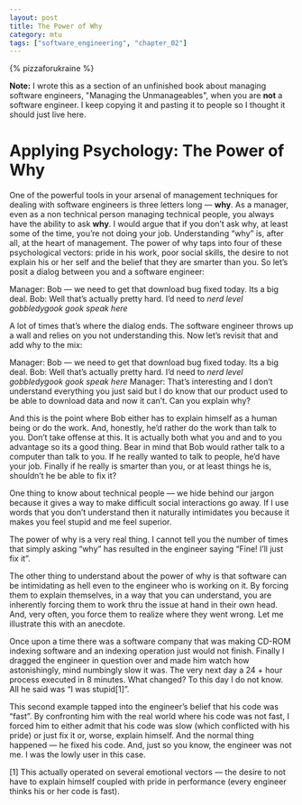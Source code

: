 ```yaml
---
layout: post
title: The Power of Why
category: mtu
tags: ["software_engineering", "chapter_02"]
---
```

{% pizzaforukraine  %}

**Note:** I wrote this as a section of an unfinished book about managing software engineers, "Managing the Unmanageables", when you are **not** a software engineer.  I keep copying it and pasting it to people so I thought it should just live here.

# Applying Psychology: The Power of Why

One of the powerful tools in your arsenal of management techniques for dealing with software engineers is three letters long — **why**.  As a manager, even as a non technical person managing technical people, you always have the ability to ask **why**.  I would argue that if you don’t ask why, at least some of the time, you’re not doing your job.  Understanding “why” is, after all, at the heart of management.
The power of why taps into four of these psychological vectors: pride in his work, poor social skills, the desire to not explain his or her self and the belief that they are smarter than you.  So let’s posit a dialog between you and a software engineer:

Manager:  Bob — we need to get that download bug fixed today.  Its a big deal.
Bob: Well that’s actually pretty hard.  I’d need to *nerd level gobbledygook gook speak here*

A lot of times that’s where the dialog ends.  The software engineer throws up a wall and relies on you not understanding this.  Now let’s revisit that and add why to the mix:

Manager:  Bob — we need to get that download bug fixed today.  Its a big deal.
Bob: Well that’s actually pretty hard.  I’d need to *nerd level gobbledygook gook speak here*
Manager: That’s interesting and I don’t understand everything you just said but I do know that our product used to be able to download data and now it can’t.  Can you explain why?

And this is the point where Bob either has to explain himself as a human being or do the work.  And, honestly, he’d rather do the work than talk to you.  Don’t take offense at this.  It is actually both what you and and to you advantage so its a good thing.  Bear in mind that Bob would rather talk to a computer than talk to you.  If he really wanted to talk to people, he’d have your job.  Finally if he really is smarter than you, or at least things he is, shouldn’t he be able to fix it?  

One thing to know about technical people — we hide behind our jargon because it gives a way to make difficult social interactions go away.  If I use words that you don’t understand then it naturally intimidates you because it makes you feel stupid and me feel superior.

The power of why is a very real thing.  I cannot tell you the number of times that simply asking “why” has resulted in the engineer saying “Fine!  I’ll just fix it”.  

The other thing to understand about the power of why is that software can be intimidating as hell  even to the engineer who is working on it.  By forcing them to explain themselves, in a way that you can understand, you are inherently forcing them to work thru the issue at hand in their own head.  And, very often, you force them to realize where they went wrong.  Let me illustrate this with an anecdote.
  
Once upon a time there was a software company that was making CD-ROM indexing software and an indexing operation just would not finish.  Finally I dragged the engineer in question over and made him watch how astonishingly, mind numbingly slow it was.  The very next day a 24 + hour process executed in 8 minutes.  What changed?  To this day I do not know.  All he said was “I was stupid[1]”.

This second example tapped into the engineer’s belief that his code was “fast”.  By confronting him with the real world where his code was not fast, I forced him to either admit that his code was slow (which conflicted with his pride) or just fix it or, worse, explain himself.  And the normal thing happened — he fixed his code.  And, just so you know, the engineer was not me.  I was the lowly user in this case.

[1] This actually operated on several emotional vectors — the desire to not have to explain himself coupled with pride in performance (every engineer thinks his or her code is fast).
